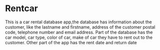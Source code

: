 # Rentcar
This is a car rental database app,the database has information about the customer, like the lastname and firstname, address of the customer postal code, telephone number and email address.
 Part of the database has the car model, car type, color of car, make of car they have to rent out to the customer.
 Other part of the app has the rent date and return date 
